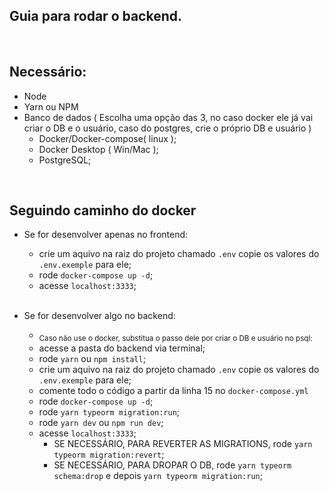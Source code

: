 ## Guia para rodar o backend.

<br/>

## Necessário:

- Node
- Yarn ou NPM
- Banco de dados ( Escolha uma opção das 3, no caso docker ele já vai criar o DB e o usuário, caso do postgres, crie o próprio DB e usuário )
  - Docker/Docker-compose( linux );
  - Docker Desktop ( Win/Mac );
  - PostgreSQL;

<br/>

## Seguindo caminho do docker

- Se for desenvolver apenas no frontend:

  - crie um aquivo na raiz do projeto chamado `.env` copie os valores do `.env.exemple` para ele;
  - rode `docker-compose up -d`;
  - acesse `localhost:3333`;

  <br/>

- Se for desenvolver algo no backend:
  - <sub> Caso não use o docker, substitua o passo dele por criar o DB e usuário no psql: <sub>
  - acesse a pasta do backend via terminal;
  - rode `yarn` ou `npm install`;
  - crie um aquivo na raiz do projeto chamado `.env` copie os valores do `.env.exemple` para ele;
  - comente todo o código a partir da linha 15 no `docker-compose.yml`
  - rode `docker-compose up -d`;
  - rode `yarn typeorm migration:run`;
  - rode `yarn dev` ou `npm run dev`;
  - acesse `localhost:3333`;
    - SE NECESSÁRIO, PARA REVERTER AS MIGRATIONS, rode `yarn typeorm migration:revert`;
    - SE NECESSÁRIO, PARA DROPAR O DB, rode `yarn typeorm schema:drop` e depois `yarn typeorm migration:run`;
